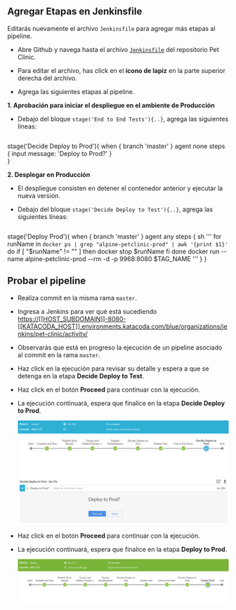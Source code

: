 ## Agregar Etapas en Jenkinsfile

Editarás nuevamente el archivo `Jenkinsfile` para agregar más etapas al pipeline.

* Abre Github y navega hasta el archivo [`Jenkinsfile`](https://[[HOST_SUBDOMAIN]]-9876-[[KATACODA_HOST]].environments.katacoda.com/#jenkinsfile) del repositorio Pet Clinic.

* Para editar el archivo, has click en el **ícono de lapiz** en la parte superior derecha del archivo.

* Agrega las siguientes etapas al pipeline.

**1. Aprobación para iniciar el despliegue en el ambiente de Producción** 

* Debajo del bloque `stage('End to End Tests'){..}`, agrega las siguientes líneas:

    <pre class="file" data-target="clipboard">
stage('Decide Deploy to Prod'){
    when {
        branch 'master'
    }
    agent none
    steps {
        input message: 'Deploy to Prod?'
    }            
}
    </pre>

**2. Desplegar en Producción** 

* El despliegue consisten en detener el contenedor anterior y ejecutar la nueva versión.

* Debajo del bloque `stage('Decide Deploy to Test'){..}`, agrega las siguientes líneas:

    <pre class="file" data-target="clipboard">
stage('Deploy Prod'){
    when {
        branch 'master'
    }
    agent any
    steps {
        sh '''
            for runName in `docker ps | grep "alpine-petclinic-prod" | awk '{print $1}'`
            do
                if [ "$runName" != "" ]
                then
                    docker stop $runName
                fi
            done
            docker run --name alpine-petclinic-prod --rm -d -p 9968:8080 $TAG_NAME
        '''
    }
}   
    </pre>

## Probar el pipeline

* Realiza commit en la misma rama `master`.

* Ingresa a Jenkins para ver qué está sucediendo <a href="https://[[HOST_SUBDOMAIN]]-8080-[[KATACODA_HOST]].environments.katacoda.com/blue/organizations/jenkins/pet-clinic/activity/" target="jenkins">https://[[HOST_SUBDOMAIN]]-8080-[[KATACODA_HOST]].environments.katacoda.com/blue/organizations/jenkins/pet-clinic/activity/</a>

* Observarás que está en progreso la ejecución de un pipeline asociado al commit en la rama `master`.

* Haz click en la ejecución para revisar su detalle y espera a que se detenga en la etapa **Decide Deploy to Test**.

* Haz click en el botón **Proceed** para continuar con la ejecución.

* La ejecución continuará, espera que finalice en la etapa **Decide Deploy to Prod**.

    ![Pipeline Decide Deploy Prod](./assets/pipeline-decide-deploy-prod.png)

* Haz click en el botón **Proceed** para continuar con la ejecución.

* La ejecución continuará, espera que finalice en la etapa **Deploy to Prod**.

    ![Pipeline Deploy Prod](./assets/pipeline-deploy-prod.png)